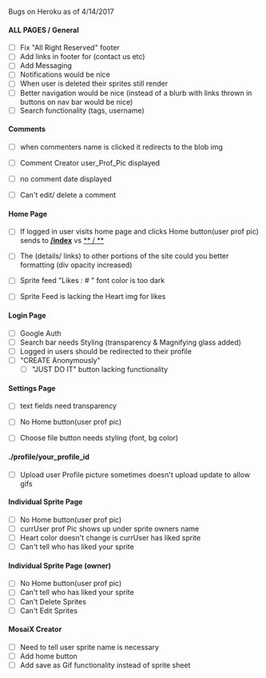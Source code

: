 Bugs on Heroku as of 4/14/2017

#### ALL PAGES / General
  - [ ] Fix "All Right Reserved" footer
  - [ ] Add links in footer for (contact us etc)
  - [ ] Add Messaging
  - [ ] Notifications would be nice
  - [ ] When user is deleted their sprites still render
  - [ ] Better navigation would be nice (instead of a blurb with links thrown in buttons on nav bar would be nice)
  - [ ] Search functionality (tags, username)

#### Comments
  - [ ] when commenters name is clicked it redirects to the blob img
  - [ ] Comment Creator user_Prof_Pic displayed
  - [ ] no comment date displayed
  - [ ] Can't edit/ delete a comment


#### Home Page
  - [ ] If logged in user visits home page and clicks Home button(user prof pic) sends to [**/index**](http://mosaix.herokuapp.com/index) vs [** / **](http://mosaix.herokuapp.com/)
  - [ ] The (details/ links) to other portions of the site could you better formatting (div opacity increased)
  - [ ] Sprite feed "Likes : # " font color is too dark
  - [ ] Sprite Feed is lacking the Heart img for likes



#### Login Page
- [ ] Google Auth
- [ ] Search bar needs Styling (transparency & Magnifying glass added)
- [ ] Logged in users should be redirected to their profile
- [ ] "CREATE Anonymously"
  - [ ] "JUST DO IT" button lacking functionality

#### Settings Page
  - [ ] text fields need transparency
  - [ ] No Home button(user prof pic)
  - [ ] Choose file button needs styling (font, bg color)


#### ./profile/your_profile_id
- [ ] Upload user Profile picture sometimes doesn't upload update to allow gifs

#### Individual Sprite Page
  - [ ] No Home button(user prof pic)
  - [ ] currUser prof Pic shows up under sprite owners name
  - [ ] Heart color doesn't change is currUser has liked sprite
  - [ ] Can't tell who has liked your sprite

#### Individual Sprite Page (owner)
  - [ ] No Home button(user prof pic)
  - [ ] Can't tell who has liked your sprite  
  - [ ] Can't Delete Sprites
  - [ ] Can't Edit Sprites

#### MosaiX Creator
  - [ ] Need to tell user sprite name is necessary
  - [ ] Add home button
  - [ ] Add save as Gif functionality instead of sprite sheet
